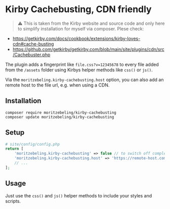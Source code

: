 # Kirby Cachebusting, CDN friendly

> ⚠️ This is taken from the Kirby website and source code and only here to simplify installation for myself via composer. Plese check:
- https://getkirby.com/docs/cookbook/extensions/kirby-loves-cdn#cache-busting
- https://github.com/getkirby/getkirby.com/blob/main/site/plugins/cdn/src/Cachebuster.php

The plugin adds a fingerprint like `file.css?v=12345678` to every file added from the `/assets` folder using Kirbys helper methods like `css()` or `js()`.

Via the `moritzebeling.kirby-cachebusting.host` option, you can also add an remote host to the file url, e.g. when using a CDN.

## Installation

```
composer require moritzebeling/kirby-cachebusting
composer update moritzebeling/kirby-cachebusting
```

## Setup

```php
# site/config/config.php
return [
    'moritzebeling.kirby-cachebusting' => false // to switch off completely,
    'moritzebeling.kirby-cachebusting.host' => 'https://remote-host.com', // to set remote host, like cdn
    // ...
];
```

## Usage

Just use the `css()` and `js()` helper methods to include your styles and scripts.